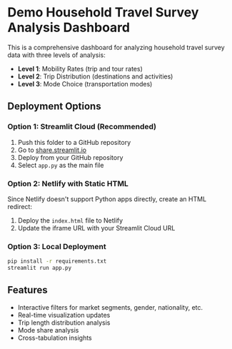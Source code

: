 # Demo Household Travel Survey Analysis Dashboard

This is a comprehensive dashboard for analyzing household travel survey data with three levels of analysis:
- **Level 1**: Mobility Rates (trip and tour rates)
- **Level 2**: Trip Distribution (destinations and activities)
- **Level 3**: Mode Choice (transportation modes)

## Deployment Options

### Option 1: Streamlit Cloud (Recommended)
1. Push this folder to a GitHub repository
2. Go to [share.streamlit.io](https://share.streamlit.io)
3. Deploy from your GitHub repository
4. Select `app.py` as the main file

### Option 2: Netlify with Static HTML
Since Netlify doesn't support Python apps directly, create an HTML redirect:
1. Deploy the `index.html` file to Netlify
2. Update the iframe URL with your Streamlit Cloud URL

### Option 3: Local Deployment
```bash
pip install -r requirements.txt
streamlit run app.py
```

## Features
- Interactive filters for market segments, gender, nationality, etc.
- Real-time visualization updates
- Trip length distribution analysis
- Mode share analysis
- Cross-tabulation insights
